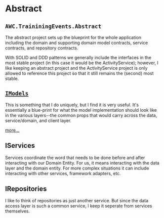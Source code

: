 ﻿# Abstract 
## `AWC.TraininingEvents.Abstract`

The abstract project sets up the blueprint for the whole application including the domain and supporting domain model contracts, service contracts, and repository contracts.

With SOLID and DDD patterns we generally include the interfaces in the most stable project (in this case it would be the ActivityService); however, I like keeping an abstract project and the ActivityService project is only allowed to reference this project so that it still remains the (second) most stable.

## [`IModels`][IModels]

This is something that I do uniquely, but I find it is very useful. It's essentially a blue-print for what the model implementation should look like in the various layers--the common props that would carry across the data, service/domain, and client layer. 

[more...][IModels]

## IServices
Services coordinate the word that needs to be done before and after interacting with our Domain Entity. For us, it means interacting with the data layer and the domain entity. For more complex situations it can include interacting with other services, framework adapters, etc. 

## IRepositories

I like to think of repositories as just another service. But since the data access layer is such a common service, I keep it seperate from services themselves.

[IModels]: \IModels\README.md

